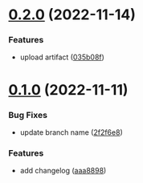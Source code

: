 # [0.2.0](https://github.com/grracki/greetings-ci/compare/v0.1.0...v0.2.0) (2022-11-14)


### Features

* upload artifact ([035b08f](https://github.com/grracki/greetings-ci/commit/035b08f718c1a08e29e2ed4a689ade6dbf89741d))



# [0.1.0](https://github.com/grracki/greetings-ci/compare/aaa88984d8b3cc386dee473d84e4e95f4049e5f4...v0.1.0) (2022-11-11)


### Bug Fixes

* update branch name ([2f2f6e8](https://github.com/grracki/greetings-ci/commit/2f2f6e8e1c199804a67fef8786990513b31e2ac5))


### Features

* add changelog ([aaa8898](https://github.com/grracki/greetings-ci/commit/aaa88984d8b3cc386dee473d84e4e95f4049e5f4))



